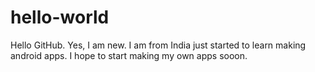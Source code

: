 # hello-world
Hello GitHub. Yes, I am new.
I am from India just started to learn making android apps. 
I hope to start making my own apps sooon.
